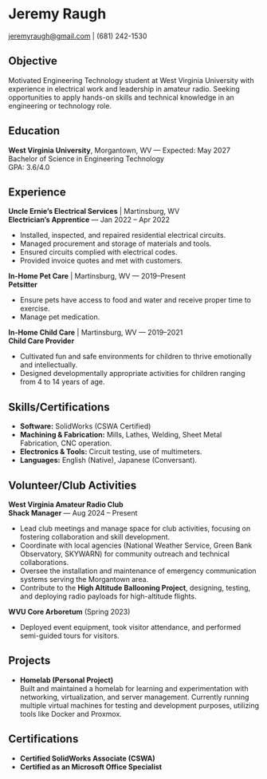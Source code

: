 # Jeremy Raugh  
jeremyraugh@gmail.com | (681) 242-1530  

## Objective  
Motivated Engineering Technology student at West Virginia University with experience in electrical work and leadership in amateur radio. Seeking opportunities to apply hands-on skills and technical knowledge in an engineering or technology role.

## Education  
**West Virginia University**, Morgantown, WV — Expected: May 2027  
Bachelor of Science in Engineering Technology  
GPA: 3.6/4.0

## Experience  

**Uncle Ernie’s Electrical Services** | Martinsburg, WV  
**Electrician’s Apprentice** — Jan 2022 – Apr 2022  
- Installed, inspected, and repaired residential electrical circuits.  
- Managed procurement and storage of materials and tools.  
- Ensured circuits complied with electrical codes.  
- Provided invoice quotes and met with customers.  

**In-Home Pet Care** | Martinsburg, WV — 2019–Present  
**Petsitter**  
- Ensure pets have access to food and water and receive proper time to exercise.  
- Manage pet medication.  

**In-Home Child Care** | Martinsburg, WV — 2019–2021  
**Child Care Provider**  
- Cultivated fun and safe environments for children to thrive emotionally and intellectually.  
- Designed developmentally appropriate activities for children ranging from 4 to 14 years of age.  

## Skills/Certifications  
- **Software:** SolidWorks (CSWA Certified)
- **Machining & Fabrication:** Mills, Lathes, Welding, Sheet Metal Fabrication, CNC operation.
- **Electronics & Tools:** Circuit testing, use of multimeters.
- **Languages:** English (Native), Japanese (Conversant).  

## Volunteer/Club Activities  

**West Virginia Amateur Radio Club**  
**Shack Manager** — Aug 2024 – Present  
- Lead club meetings and manage space for club activities, focusing on fostering collaboration and skill development.  
- Coordinate with local agencies (National Weather Service, Green Bank Observatory, SKYWARN) for community outreach and technical collaborations.  
- Oversee the installation and maintenance of emergency communication systems serving the Morgantown area.  
- Contribute to the **High Altitude Ballooning Project**, designing, testing, and deploying radio payloads for high-altitude flights.  

**WVU Core Arboretum** (Spring 2023)  
- Deployed event equipment, took visitor attendance, and performed semi-guided tours for visitors.  

## Projects  
- **Homelab (Personal Project)**  
  Built and maintained a homelab for learning and experimentation with networking, virtualization, and server management. Currently running multiple virtual machines for testing and development purposes, utilizing tools like Docker and Proxmox.  

## Certifications  
- **Certified SolidWorks Associate (CSWA)**  
- **Certified as an Microsoft Office Specialist** 
